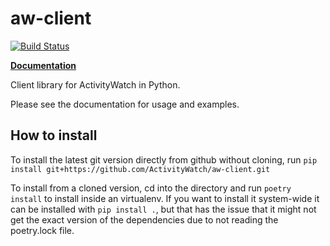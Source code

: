 aw-client
=========

[![Build Status](https://travis-ci.org/ActivityWatch/aw-client.svg?branch=master)](https://travis-ci.org/ActivityWatch/aw-client)

[**Documentation**](https://activitywatch.readthedocs.io/en/latest/)

Client library for ActivityWatch in Python.

Please see the documentation for usage and examples.

## How to install

To install the latest git version directly from github without cloning, run
`pip install git+https://github.com/ActivityWatch/aw-client.git`

To install from a cloned version, cd into the directory and run
`poetry install` to install inside an virtualenv. If you want to install it
system-wide it can be installed with `pip install .`, but that has the issue
that it might not get the exact version of the dependencies due to not reading
the poetry.lock file.
